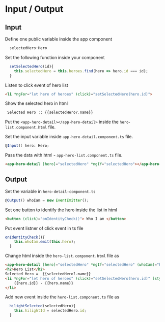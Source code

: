 # Input / Output

## Input
Define one public variable inside the app component 
```typescript
  selectedHero:Hero
```

Set the following function inside your component
```typescript
  setSelectedHero(id){
    this.selectedHero = this.heroes.find(hero => hero.id === id);
  }
```

Listen to click event of hero list 
```html
<li *ngFor="let hero of heroes" (click)="setSelectedHero(hero.id)">
```

Show the selected hero in html 
```html
 Selected Hero :: {{selectedHero?.name}}
```

Put the `<app-hero-detail></app-hero-detail>` inside the `hero-list.component.html` file.

Set the input variable inside `app-hero-detail.component.ts` file.
```typescript
@Input() hero: Hero;
```

Pass the data with html - `app-hero-list.component.ts` file.
```html
<app-hero-detail [hero]="selectedHero" *ngIf="selectedHero"></app-hero-detail>
```


## Output

Set the variable in `hero-detail-component.ts`
```typescript
@Output() whoIam = new EventEmitter();
```

Set one button to identify the hero inside the list in html 
```html
<button (click)="onIdentityCheck()"> Who I am </button>
```

Put event listner of click event in ts file
```typescript
onIdentityCheck(){
    this.whoIam.emit(this.hero);
  }
```

Change html inside the `hero-list.component.html` file as
```html
<app-hero-detail [hero]="selectedHero" *ngIf="selectedHero" (whoIam)="hilightSelected($event)"></app-hero-detail>
<h2>Hero List</h2>
Selected Hero =  {{selectedHero?.name}}
<li *ngFor="let hero of heroes" (click)="setSelectedHero(hero.id)" [style.background]="hilightId===hero.id?'red':''">
    {{hero.id}} - {{hero.name}}
</li>
```

Add new event inside the `hero-list.component.ts` file as 
```typescript
  hilightSelected(selectedHero){
    this.hilightId = selectedHero.id;
  }
```
